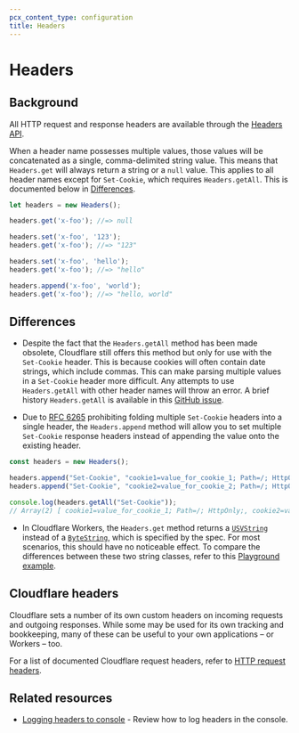 ```yaml
---
pcx_content_type: configuration
title: Headers
---
```


# Headers

## Background

All HTTP request and response headers are available through the [Headers API](https://developer.mozilla.org/en-US/docs/Web/API/Headers).

When a header name possesses multiple values, those values will be concatenated as a single, comma-delimited string value. This means that `Headers.get` will always return a string or a `null` value. This applies to all header names except for `Set-Cookie`, which requires `Headers.getAll`. This is documented below in [Differences](#differences).

```js
let headers = new Headers();

headers.get('x-foo'); //=> null

headers.set('x-foo', '123');
headers.get('x-foo'); //=> "123"

headers.set('x-foo', 'hello');
headers.get('x-foo'); //=> "hello"

headers.append('x-foo', 'world');
headers.get('x-foo'); //=> "hello, world"
```

## Differences

- Despite the fact that the `Headers.getAll` method has been made obsolete, Cloudflare still offers this method but only for use with the `Set-Cookie` header. This is because cookies will often contain date strings, which include commas. This can make parsing multiple values in a `Set-Cookie` header more difficult. Any attempts to use `Headers.getAll` with other header names will throw an error. A brief history `Headers.getAll` is available in this [GitHub issue](https://github.com/whatwg/fetch/issues/973).

- Due to [RFC 6265](https://www.rfc-editor.org/rfc/rfc6265) prohibiting folding multiple `Set-Cookie` headers into a single header, the `Headers.append` method will allow you to set multiple `Set-Cookie` response headers instead of appending the value onto the existing header.

```js
const headers = new Headers();

headers.append("Set-Cookie", "cookie1=value_for_cookie_1; Path=/; HttpOnly;");
headers.append("Set-Cookie", "cookie2=value_for_cookie_2; Path=/; HttpOnly;");

console.log(headers.getAll("Set-Cookie"));
// Array(2) [ cookie1=value_for_cookie_1; Path=/; HttpOnly;, cookie2=value_for_cookie_2; Path=/; HttpOnly; ]
```

- In Cloudflare Workers, the `Headers.get` method returns a [`USVString`](https://developer.mozilla.org/en-US/docs/Web/JavaScript/Reference/Global_Objects/String) instead of a [`ByteString`](https://developer.mozilla.org/en-US/docs/Web/JavaScript/Reference/Global_Objects/String), which is specified by the spec. For most scenarios, this should have no noticeable effect. To compare the differences between these two string classes, refer to this [Playground example](https://workers.Khulnasoft.com/playground#LYVwNgLglgDghgJwgegGYHsHALQBM4RwDcABAEbogB2+CAngLzbMutvvsCMALAJx-cAzAHZeANkG8AHAAZOU7t2EBWAEy9eqsXNWdOALg5HjbHv34jxk2fMUr1m7Z12cAsACgAwuioQApr7YACJQAM4w6KFQ0D76JBhYeATEJFRwwH4MAERQNH4AHgB0AFahWaSoUGAB6Zk5eUWlWR7evgEQ2AAqdDB+cXAwMGBQAMYEUD7IxXAAbnChIwiwEADUwOi44H4eHgURSCS4fqhw4BAkAN7uAJDzdFQj8X4QIwAWABQIfgCOIH6hEAAlJcbtdqucxucGCQsoBeDcAXHtZUHgkggCCoKSeAgkaFUPwAdxInQKEAAog8Nn4EO9AYUAiNKe9IYDkc8SPTKbgsVCSABlCBLKgAc0KqAQ6GAnleiG8R3ehQVaIx3JZoIZVFC6GqhTA6CF7yynVeYRIJrgJAAqryAGr8wVCkj46KvEjmyH6LIAGhIzLVPk12t1+sNxtCprD5oAQnR-Hbcg6nRAXW7sT5LZ0AGLYKQe70co5cgiq67XZDIEgACT8cCOCAjXxIoRAg0iflwJAg6EdmAA1iQfGA6I7nSRo7GBfHQt6yGj+yAEKCy6bgEM-BlfOM0yBQv9LTa48LQoUiaHUiSSMM8cOwGASDBBec4Ivy-jEFR466KLOk2FCqzzq81a1mGuIEpWQFUqE7wXDC+ZttgkJZHEcGFucAC+xbXF8EDzlQZ6EgASv8EQan4BpSn4Ix9pQ5xJn4JAAAatAGfgMa6NAdoBJBEeE-r0YBNaQR2XY7vRdFzhAMCzgyK6IGE-qFF6lwkAJwEkBhNxoe4aEeCYelGGYAiWBI0hyAoShqBoWg6HoLQ+P4gQhLxUQxFQcQJDg+CEKQaQZNkGSEF5cDlPEVQ1H5WRkLqZDNF49ntF0PR9K6gzDJCExUFMmpUDs7gXFkwBwLkAD66ybNUSH1EcjRlDp7j6Q1rCGRYogmTY5n2FZTguMwHhAA).

## Cloudflare headers

Cloudflare sets a number of its own custom headers on incoming requests and outgoing responses. While some may be used for its own tracking and bookkeeping, many of these can be useful to your own applications – or Workers – too.

For a list of documented Cloudflare request headers, refer to [HTTP request headers](/fundamentals/reference/http-request-headers/).

## Related resources

* [Logging headers to console](/workers/examples/logging-headers/) - Review how to log headers in the console.

